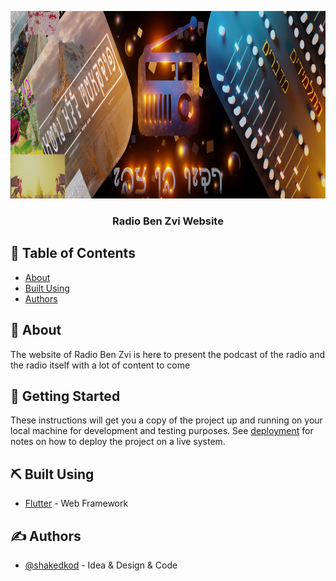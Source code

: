 <p align="center">
  <a href="https://RadioBenZvi.github.io/" target="_blank">
 <img height=300px src="https://raw.githubusercontent.com/RadioBenZvi/RadioBenZvi.github.io/main/assets/assets/images/home/banner.jpg" alt="WebsiteLogo"></a>
</p>

<h3 align="center">Radio Ben Zvi Website</h3>

## 📝 Table of Contents

- [About](#about)
- [Built Using](#built_using)
- [Authors](#authors)

## 🧐 About <a name = "about"></a>

The website of Radio Ben Zvi is here to present the podcast of the radio and the radio itself with a lot of content to come

## 🏁 Getting Started <a name = "getting_started"></a>

These instructions will get you a copy of the project up and running on your local machine for development and testing purposes. See [deployment](#deployment) for notes on how to deploy the project on a live system.


## ⛏️ Built Using <a name = "built_using"></a>

- [Flutter](https://flutter.dev) - Web Framework

## ✍️ Authors <a name = "authors"></a>

- [@shakedkod](https://github.com/ShakedKod) - Idea & Design & Code
